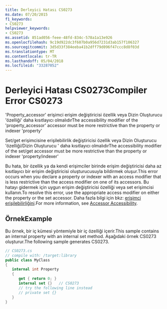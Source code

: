 ```yaml
---
title: Derleyici Hatası CS0273
ms.date: 07/20/2015
f1_keywords:
- CS0273
helpviewer_keywords:
- CS0273
ms.assetid: 851ad056-feee-48fd-834c-578a1a13e926
ms.openlocfilehash: 9c19d922dc3f607b0a956d7231d3ab157f106327
ms.sourcegitcommit: 3d5d33f384eeba41b2dff79d096f47ccc8d8f03d
ms.translationtype: MT
ms.contentlocale: tr-TR
ms.lasthandoff: 05/04/2018
ms.locfileid: "33287052"
---
```

# <a name="compiler-error-cs0273"></a><span data-ttu-id="25a18-102">Derleyici Hatası CS0273</span><span class="sxs-lookup"><span data-stu-id="25a18-102">Compiler Error CS0273</span></span>
<span data-ttu-id="25a18-103">'Property_accessor' erişimci erişim değiştiricisi özellik veya Dizin Oluşturucu 'özelliği' daha kısıtlayıcı olmalıdır</span><span class="sxs-lookup"><span data-stu-id="25a18-103">The accessibility modifier of the 'property_accessor' accessor must be more restrictive than the property or indexer 'property'</span></span>  
  
 <span data-ttu-id="25a18-104">Set/get erişimcisine erişilebilirlik değiştiricisi özellik veya Dizin Oluşturucu 'özelliği/Dizin Oluşturucu ' daha kısıtlayıcı olmalıdır</span><span class="sxs-lookup"><span data-stu-id="25a18-104">The accessibility modifier of the set/get accessor must be more restrictive than the property or indexer 'property/indexer'</span></span>  
  
 <span data-ttu-id="25a18-105">Bu hata, bir özellik ya da kendi erişimciler birinde erişim değiştiricisi daha az kısıtlayıcı bir erişim değiştiricisi oluşturucusuyla bildirmek oluşur.</span><span class="sxs-lookup"><span data-stu-id="25a18-105">This error occurs when you declare a property or indexer with an access modifier that is less restrictive than the access modifier on one of its accessors.</span></span> <span data-ttu-id="25a18-106">Bu hatayı gidermek için uygun erişim değiştiricisi özelliği veya set erişimcisi kullanın.</span><span class="sxs-lookup"><span data-stu-id="25a18-106">To resolve this error, use the appropriate access modifier on either the property or the set accessor.</span></span> <span data-ttu-id="25a18-107">Daha fazla bilgi için bkz: [erişimci erişilebilirliğini](../../csharp/programming-guide/classes-and-structs/restricting-accessor-accessibility.md).</span><span class="sxs-lookup"><span data-stu-id="25a18-107">For more information, see [Accessor Accessibility](../../csharp/programming-guide/classes-and-structs/restricting-accessor-accessibility.md).</span></span>  
  
## <a name="example"></a><span data-ttu-id="25a18-108">Örnek</span><span class="sxs-lookup"><span data-stu-id="25a18-108">Example</span></span>  
 <span data-ttu-id="25a18-109">Bu örnek, bir iç kümesi yöntemiyle bir iç özelliği içerir.</span><span class="sxs-lookup"><span data-stu-id="25a18-109">This sample contains an internal property with an internal set method.</span></span> <span data-ttu-id="25a18-110">Aşağıdaki örnek CS0273 oluşturur.</span><span class="sxs-lookup"><span data-stu-id="25a18-110">The following sample generates CS0273.</span></span>  
  
```csharp  
// CS0273.cs  
// compile with: /target:library  
public class MyClass  
{  
   internal int Property  
   {  
      get { return 0; }  
      internal set {}   // CS0273  
      // try the following line instead  
      // private set {}  
   }  
}  
```
